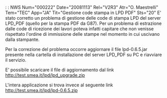  :  : NWS Num="000222" Date="20081113" Rel="V2R3" Atr="O. Maestrelli" Tem="TEC" App="JA" Tit="Gestione code stampa in LPD PDF" Sts="20"
E' stato corretto un problema di gestione delle code di stampa LPD del server LPD_PDF (quello per la stampa PDF da G87). Per un problema di estrazione dalle code di ricezione dei lavori poteva
infatti capitare che non venisse rispettato l'ordine di immissione delle stampe nel momento in cui
uscivano dalla stampante.

Per la correzione del problema occorre aggiornare il file lpd-0.6.5.jar presente nella cartella di
installazione del server LPD_PDF su PC e riavviare il servizio.

E' possibile scaricare il file di aggiornamento dal link
http://test.smea.it/lpd/lpd_upgrade.zip

L'intera applicazione si trova invece al seguente link
http://test.smea.it/lpd/lpd-0.6.5.zip
